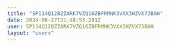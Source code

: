 ```yaml
---
title: "SP114Q12BZZARK7VZQ16ZBFRMNK3VXX3HZVX73BAH"
date: 2024-08-27T21:48:53.291Z
user: SP114Q12BZZARK7VZQ16ZBFRMNK3VXX3HZVX73BAH
layout: "users"
---
```

    
